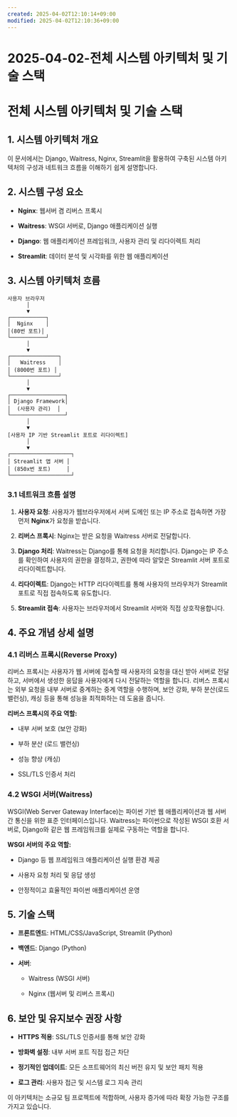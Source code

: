 ```yaml
---
created: 2025-04-02T12:10:14+09:00
modified: 2025-04-02T12:10:36+09:00
---
```


# 2025-04-02-전체 시스템 아키텍처 및 기술 스택

# 전체 시스템 아키텍처 및 기술 스택

## 1. 시스템 아키텍처 개요

이 문서에서는 Django, Waitress, Nginx, Streamlit을 활용하여 구축된 시스템 아키텍처의 구성과 네트워크 흐름을 이해하기 쉽게 설명합니다.

## 2. 시스템 구성 요소

- **Nginx**: 웹서버 겸 리버스 프록시
    
- **Waitress**: WSGI 서버로, Django 애플리케이션 실행
    
- **Django**: 웹 애플리케이션 프레임워크, 사용자 관리 및 리다이렉트 처리
    
- **Streamlit**: 데이터 분석 및 시각화를 위한 웹 애플리케이션
    

## 3. 시스템 아키텍처 흐름

```
사용자 브라우저
      │
      ▼
┌───────────┐
│  Nginx    │
│(80번 포트)│
└───────────┘
      │
      ▼
┌───────────────┐
│   Waitress    │
│ (8000번 포트) │
└───────────────┘
      │
      ▼
┌─────────────────┐
│ Django Framework│
│  (사용자 관리)  │
└─────────────────┘
      │
      ▼
[사용자 IP 기반 Streamlit 포트로 리다이렉트]
      │
      ▼
┌───────────────────┐
│ Streamlit 앱 서버 │
│ (850x번 포트)     │
└───────────────────┘
```

### 3.1 네트워크 흐름 설명

1. **사용자 요청**: 사용자가 웹브라우저에서 서버 도메인 또는 IP 주소로 접속하면 가장 먼저 **Nginx**가 요청을 받습니다.
    
2. **리버스 프록시**: Nginx는 받은 요청을 Waitress 서버로 전달합니다.
    
3. **Django 처리**: Waitress는 Django를 통해 요청을 처리합니다. Django는 IP 주소를 확인하여 사용자의 권한을 결정하고, 권한에 따라 알맞은 Streamlit 서버 포트로 리다이렉트합니다.
    
4. **리다이렉트**: Django는 HTTP 리다이렉트를 통해 사용자의 브라우저가 Streamlit 포트로 직접 접속하도록 유도합니다.
    
5. **Streamlit 접속**: 사용자는 브라우저에서 Streamlit 서버와 직접 상호작용합니다.
    

## 4. 주요 개념 상세 설명

### 4.1 리버스 프록시(Reverse Proxy)

리버스 프록시는 사용자가 웹 서버에 접속할 때 사용자의 요청을 대신 받아 서버로 전달하고, 서버에서 생성한 응답을 사용자에게 다시 전달하는 역할을 합니다. 리버스 프록시는 외부 요청을 내부 서버로 중계하는 중계 역할을 수행하며, 보안 강화, 부하 분산(로드 밸런싱), 캐싱 등을 통해 성능을 최적화하는 데 도움을 줍니다.

**리버스 프록시의 주요 역할:**

- 내부 서버 보호 (보안 강화)
    
- 부하 분산 (로드 밸런싱)
    
- 성능 향상 (캐싱)
    
- SSL/TLS 인증서 처리
    

### 4.2 WSGI 서버(Waitress)

WSGI(Web Server Gateway Interface)는 파이썬 기반 웹 애플리케이션과 웹 서버 간 통신을 위한 표준 인터페이스입니다. Waitress는 파이썬으로 작성된 WSGI 호환 서버로, Django와 같은 웹 프레임워크를 실제로 구동하는 역할을 합니다.

**WSGI 서버의 주요 역할:**

- Django 등 웹 프레임워크 애플리케이션 실행 환경 제공
    
- 사용자 요청 처리 및 응답 생성
    
- 안정적이고 효율적인 파이썬 애플리케이션 운영
    

## 5. 기술 스택

- **프론트엔드**: HTML/CSS/JavaScript, Streamlit (Python)
    
- **백엔드**: Django (Python)
    
- **서버**:
    
    - Waitress (WSGI 서버)
        
    - Nginx (웹서버 및 리버스 프록시)
        

## 6. 보안 및 유지보수 권장 사항

- **HTTPS 적용**: SSL/TLS 인증서를 통해 보안 강화
    
- **방화벽 설정**: 내부 서버 포트 직접 접근 차단
    
- **정기적인 업데이트**: 모든 소프트웨어의 최신 버전 유지 및 보안 패치 적용
    
- **로그 관리**: 사용자 접근 및 시스템 로그 지속 관리
    

이 아키텍처는 소규모 팀 프로젝트에 적합하며, 사용자 증가에 따라 확장 가능한 구조를 가지고 있습니다.
